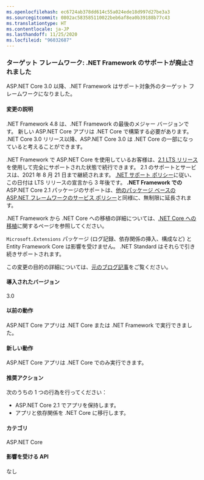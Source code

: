 ```yaml
---
ms.openlocfilehash: ec6724ab378dd614c55a024ede18d997d27be3a3
ms.sourcegitcommit: 0802ac583585110022beb6af8ea0b39188b77c43
ms.translationtype: HT
ms.contentlocale: ja-JP
ms.lasthandoff: 11/25/2020
ms.locfileid: "96032687"
---
```

### <a name="target-framework-net-framework-support-dropped"></a>ターゲット フレームワーク: .NET Framework のサポートが廃止されました

ASP.NET Core 3.0 以降、.NET Framework はサポート対象外のターゲット フレームワークになりました。

#### <a name="change-description"></a>変更の説明

.NET Framework 4.8 は、.NET Framework の最後のメジャー バージョンです。 新しい ASP.NET Core アプリは .NET Core で構築する必要があります。 .NET Core 3.0 リリース以降、ASP.NET Core 3.0 は .NET Core の一部になっていると考えることができます。

.NET Framework で ASP.NET Core を使用しているお客様は、[2.1 LTS リリース](https://dotnet.microsoft.com/download/dotnet-core/2.1)を使用して完全にサポートされた状態で続行できます。 2\.1 のサポートとサービスは、2021 年 8 月 21 日まで継続されます。 [.NET サポート ポリシー](https://dotnet.microsoft.com/platform/support-policy)に従い、この日付は LTS リリースの宣言から 3 年後です。 **.NET Framework での**  ASP.NET Core 2.1 パッケージのサポートは、[他のパッケージ ベースの ASP.NET フレームワークのサービス ポリシー](https://dotnet.microsoft.com/platform/support/policy/aspnet)と同様に、無制限に延長されます。

.NET Framework から .NET Core への移植の詳細については、[.NET Core への移植](~/docs/core/porting/index.md)に関するページを参照してください。

`Microsoft.Extensions` パッケージ (ログ記録、依存関係の挿入、構成など) と Entity Framework Core は影響を受けません。 .NET Standard はそれらで引き続きサポートされます。

この変更の目的の詳細については、[元のブログ記事](https://devblogs.microsoft.com/aspnet/a-first-look-at-changes-coming-in-asp-net-core-3-0/)をご覧ください。

#### <a name="version-introduced"></a>導入されたバージョン

3.0

#### <a name="old-behavior"></a>以前の動作

ASP.NET Core アプリは .NET Core または .NET Framework で実行できました。

#### <a name="new-behavior"></a>新しい動作

ASP.NET Core アプリは .NET Core でのみ実行できます。

#### <a name="recommended-action"></a>推奨アクション

次のうちの 1 つの行為を行ってください：

- ASP.NET Core 2.1 でアプリを保持します。
- アプリと依存関係を .NET Core に移行します。

#### <a name="category"></a>カテゴリ

ASP.NET Core

#### <a name="affected-apis"></a>影響を受ける API

なし

<!-- 

#### Affected APIs

Not detectable via API analysis

-->
